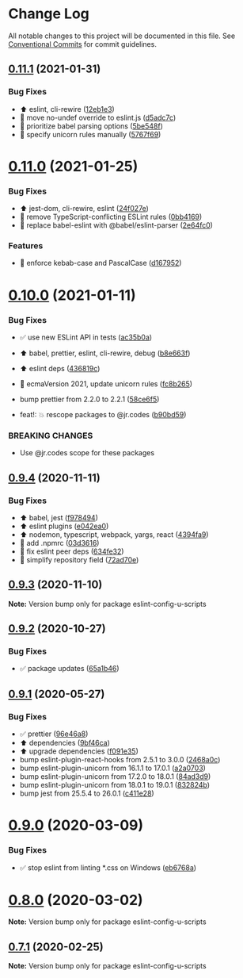 # Change Log

All notable changes to this project will be documented in this file.
See [Conventional Commits](https://conventionalcommits.org) for commit guidelines.

## [0.11.1](https://github.com/jr-codes/u/compare/v0.11.0...v0.11.1) (2021-01-31)


### Bug Fixes

* ⬆️ eslint, cli-rewire ([12eb1e3](https://github.com/jr-codes/u/commit/12eb1e36ef66641b9f890c73df17078a1eae4642))
* 🎨 move no-undef override to eslint.js ([d5adc7c](https://github.com/jr-codes/u/commit/d5adc7ce1b5a04226c014ae28ac54ed231c3f494))
* 🐛 prioritize babel parsing options ([5be548f](https://github.com/jr-codes/u/commit/5be548f6cdd16b73da4eb3778885c40ee27005c6))
* 🔧 specify unicorn rules manually ([5767f69](https://github.com/jr-codes/u/commit/5767f69068b2c42b474d29bdac269da6d292e8e5))





# [0.11.0](https://github.com/jr-codes/u/compare/v0.10.0...v0.11.0) (2021-01-25)


### Bug Fixes

* ⬆️ jest-dom, cli-rewire, eslint ([24f027e](https://github.com/jr-codes/u/commit/24f027e7bf5235f898fc60d01d3a9894132f5ca9))
* 🔧 remove TypeScript-conflicting ESLint rules ([0bb4169](https://github.com/jr-codes/u/commit/0bb4169e4087ebc7bf2de2b0a5addb410994e41d))
* 🔧 replace babel-eslint with @babel/eslint-parser ([2e64fc0](https://github.com/jr-codes/u/commit/2e64fc0321f296466306a13ac421f70769ef744c))


### Features

* 🔧 enforce kebab-case and PascalCase ([d167952](https://github.com/jr-codes/u/commit/d1679528a28e9ad285fbf7ffdd212b8f6dcc8158))





# [0.10.0](https://github.com/jr-codes/u/compare/v0.9.4...v0.10.0) (2021-01-11)


### Bug Fixes

* ✅ use new ESLint API in tests ([ac35b0a](https://github.com/jr-codes/u/commit/ac35b0a381550af733f0f099c021d432bb56f78a))
* ⬆️ babel, prettier, eslint, cli-rewire, debug ([b8e663f](https://github.com/jr-codes/u/commit/b8e663f8bc34da7e59e9d24d89890ce54f4305b8))
* ⬆️ eslint deps ([436819c](https://github.com/jr-codes/u/commit/436819c817a6b0479262fde2cc080d4a0362e858))
* 🔧 ecmaVersion 2021, update unicorn rules ([fc8b265](https://github.com/jr-codes/u/commit/fc8b265a60101db0e6e287fcb96a5aff05c9cd58))
* bump prettier from 2.2.0 to 2.2.1 ([58ce6f5](https://github.com/jr-codes/u/commit/58ce6f5240626b7621a4007dec3fa0eb455650a4))


* feat!: 💥 rescope packages to @jr.codes ([b90bd59](https://github.com/jr-codes/u/commit/b90bd590cdae2ca922d3b093b48a72eb6f95b230))


### BREAKING CHANGES

* Use @jr.codes scope for these packages





## [0.9.4](https://github.com/jr-codes/u/compare/v0.9.3...v0.9.4) (2020-11-11)


### Bug Fixes

* ⬆️ babel, jest ([f978494](https://github.com/jr-codes/u/commit/f978494b2c01dbdc9846a15255183aaf053ebce2))
* ⬆️ eslint plugins ([e042ea0](https://github.com/jr-codes/u/commit/e042ea083c257716c1dc9d2e7025101402ed55cf))
* ⬆️ nodemon, typescript, webpack, yargs, react ([4394fa9](https://github.com/jr-codes/u/commit/4394fa999e627e7f6e71687feb94c32767418390))
* 🔧 add .npmrc ([03d3616](https://github.com/jr-codes/u/commit/03d3616ac183a31e74414356bd622651a64af5d3))
* 🔧 fix eslint peer deps ([634fe32](https://github.com/jr-codes/u/commit/634fe32896be68be1f786a74453ae6c7e0fe2a62))
* 🔧 simplify repository field ([72ad70e](https://github.com/jr-codes/u/commit/72ad70e34f11950a9e27336c8e14eb277d9c18ff))





## [0.9.3](https://github.com/jr-codes/u/compare/v0.9.2...v0.9.3) (2020-11-10)

**Note:** Version bump only for package eslint-config-u-scripts





## [0.9.2](https://github.com/jr-codes/u/compare/v0.9.1...v0.9.2) (2020-10-27)


### Bug Fixes

* ✅ package updates ([65a1b46](https://github.com/jr-codes/u/commit/65a1b465e506e1ef4fb627a7c76e6bb44837e823))





## [0.9.1](https://github.com/jr-codes/u/compare/v0.9.0...v0.9.1) (2020-05-27)


### Bug Fixes

* ✅ prettier ([96e46a8](https://github.com/jr-codes/u/commit/96e46a82b13cb576bc5d7195c0745565f1761db5))
* ⬆️ dependencies ([9bf46ca](https://github.com/jr-codes/u/commit/9bf46caef2d485bcf8f8eae25fda47d9fcd655b1))
* ⬆️ upgrade dependencies ([f091e35](https://github.com/jr-codes/u/commit/f091e35c7bb9f62f3ff4d880c10d423b359019c1))
* bump eslint-plugin-react-hooks from 2.5.1 to 3.0.0 ([2468a0c](https://github.com/jr-codes/u/commit/2468a0c73d961c2bc1e6c1c5762671bcad9daa7e))
* bump eslint-plugin-unicorn from 16.1.1 to 17.0.1 ([a2a0703](https://github.com/jr-codes/u/commit/a2a07039825db657848d86de83a33d4ee0509e01))
* bump eslint-plugin-unicorn from 17.2.0 to 18.0.1 ([84ad3d9](https://github.com/jr-codes/u/commit/84ad3d95a643130fb95c68c0c42cfdbf937b5687))
* bump eslint-plugin-unicorn from 18.0.1 to 19.0.1 ([832824b](https://github.com/jr-codes/u/commit/832824b6938f927b238b139a56ec91bdb32b0802))
* bump jest from 25.5.4 to 26.0.1 ([c411e28](https://github.com/jr-codes/u/commit/c411e285b63bb64e23df8441c3b96ed65d5a194b))





# [0.9.0](https://github.com/jr-codes/u/compare/v0.7.1...v0.9.0) (2020-03-09)


### Bug Fixes

* ✅ stop eslint from linting *.css on Windows ([eb6768a](https://github.com/jr-codes/u/commit/eb6768adb545824c53fe38349a010f19c4c0a4dd))





# [0.8.0](https://github.com/jr-codes/u/compare/v0.7.1...v0.8.0) (2020-03-02)

**Note:** Version bump only for package eslint-config-u-scripts





## [0.7.1](https://github.com/jr-codes/u/compare/v0.7.0...v0.7.1) (2020-02-25)

**Note:** Version bump only for package eslint-config-u-scripts
